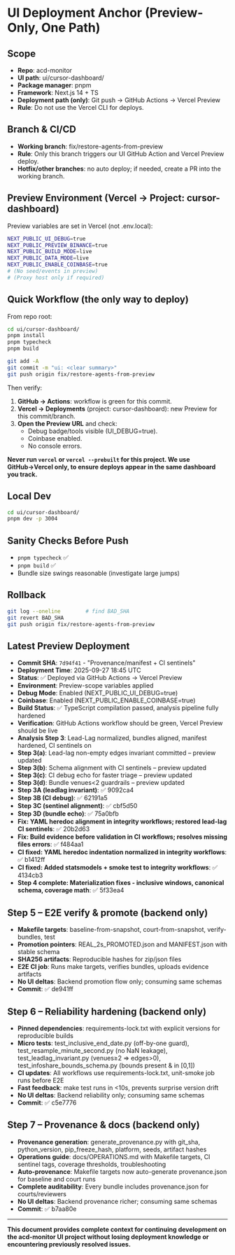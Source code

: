 # UI Deployment Anchor (Preview-Only, One Path)

## Scope
- **Repo**: acd-monitor
- **UI path**: ui/cursor-dashboard/
- **Package manager**: pnpm
- **Framework**: Next.js 14 + TS
- **Deployment path (only)**: Git push → GitHub Actions → Vercel Preview
- **Rule**: Do not use the Vercel CLI for deploys.

## Branch & CI/CD
- **Working branch**: fix/restore-agents-from-preview
- **Rule**: Only this branch triggers our UI GitHub Action and Vercel Preview deploy.
- **Hotfix/other branches**: no auto deploy; if needed, create a PR into the working branch.

## Preview Environment (Vercel → Project: cursor-dashboard)

Preview variables are set in Vercel (not .env.local):

```bash
NEXT_PUBLIC_UI_DEBUG=true
NEXT_PUBLIC_PREVIEW_BINANCE=true
NEXT_PUBLIC_BUILD_MODE=live
NEXT_PUBLIC_DATA_MODE=live
NEXT_PUBLIC_ENABLE_COINBASE=true
# (No seed/events in preview)
# (Proxy host only if required)
```

## Quick Workflow (the only way to deploy)

From repo root:

```bash
cd ui/cursor-dashboard/
pnpm install
pnpm typecheck
pnpm build

git add -A
git commit -m "ui: <clear summary>"
git push origin fix/restore-agents-from-preview
```

Then verify:
1. **GitHub → Actions**: workflow is green for this commit.
2. **Vercel → Deployments** (project: cursor-dashboard): new Preview for this commit/branch.
3. **Open the Preview URL** and check:
   - Debug badge/tools visible (UI_DEBUG=true).
   - Coinbase enabled.
   - No console errors.

**Never run `vercel` or `vercel --prebuilt` for this project. We use GitHub→Vercel only, to ensure deploys appear in the same dashboard you track.**

## Local Dev

```bash
cd ui/cursor-dashboard/
pnpm dev -p 3004
```

## Sanity Checks Before Push
- `pnpm typecheck` ✅
- `pnpm build` ✅
- Bundle size swings reasonable (investigate large jumps)

## Rollback

```bash
git log --oneline        # find BAD_SHA
git revert BAD_SHA
git push origin fix/restore-agents-from-preview
```

## Latest Preview Deployment

- **Commit SHA**: `7d94f41` - "Provenance/manifest + CI sentinels"
- **Deployment Time**: 2025-09-27 18:45 UTC
- **Status**: ✅ Deployed via GitHub Actions → Vercel Preview
- **Environment**: Preview-scope variables applied
- **Debug Mode**: Enabled (NEXT_PUBLIC_UI_DEBUG=true)
- **Coinbase**: Enabled (NEXT_PUBLIC_ENABLE_COINBASE=true)
- **Build Status**: ✅ TypeScript compilation passed, analysis pipeline fully hardened
- **Verification**: GitHub Actions workflow should be green, Vercel Preview should be live
- **Analysis Step 3**: Lead-Lag normalized, bundles aligned, manifest hardened, CI sentinels on
- **Step 3(a)**: Lead-lag non-empty edges invariant committed – preview updated
- **Step 3(b)**: Schema alignment with CI sentinels – preview updated  
- **Step 3(c)**: CI debug echo for faster triage – preview updated
- **Step 3(d)**: Bundle venues<2 guardrails – preview updated
- **Step 3A (leadlag invariant)**: ✅ 9092ca4
- **Step 3B (CI debug)**: ✅ 62191a5
- **Step 3C (sentinel alignment)**: ✅ cbf5d50
- **Step 3D (bundle echo)**: ✅ 75a0bfb
- **Fix: YAML heredoc alignment in integrity workflows; restored lead-lag CI sentinels**: ✅ 20b2d63
- **Fix: Build evidence before validation in CI workflows; resolves missing files errors**: ✅ f484aa1
- **CI fixed: YAML heredoc indentation normalized in integrity workflows**: ✅ b1412ff
- **CI fixed: Added statsmodels + smoke test to integrity workflows**: ✅ 4134cb3
- **Step 4 complete: Materialization fixes - inclusive windows, canonical schema, coverage math**: ✅ 5f33ea4

## Step 5 – E2E verify & promote (backend only)

- **Makefile targets**: baseline-from-snapshot, court-from-snapshot, verify-bundles, test
- **Promotion pointers**: REAL_2s_PROMOTED.json and MANIFEST.json with stable schema
- **SHA256 artifacts**: Reproducible hashes for zip/json files
- **E2E CI job**: Runs make targets, verifies bundles, uploads evidence artifacts
- **No UI deltas**: Backend promotion flow only; consuming same schemas
- **Commit**: ✅ de941ff

## Step 6 – Reliability hardening (backend only)

- **Pinned dependencies**: requirements-lock.txt with explicit versions for reproducible builds
- **Micro tests**: test_inclusive_end_date.py (off-by-one guard), test_resample_minute_second.py (no NaN leakage), test_leadlag_invariant.py (venues≥2 ⇒ edges>0), test_infoshare_bounds_schema.py (bounds present & in [0,1])
- **CI updates**: All workflows use requirements-lock.txt, unit-smoke job runs before E2E
- **Fast feedback**: make test runs in <10s, prevents surprise version drift
- **No UI deltas**: Backend reliability only; consuming same schemas
- **Commit**: ✅ c5e7776

## Step 7 – Provenance & docs (backend only)

- **Provenance generation**: generate_provenance.py with git_sha, python_version, pip_freeze_hash, platform, seeds, artifact hashes
- **Operations guide**: docs/OPERATIONS.md with Makefile targets, CI sentinel tags, coverage thresholds, troubleshooting
- **Auto-provenance**: Makefile targets now auto-generate provenance.json for baseline and court runs
- **Complete auditability**: Every bundle includes provenance.json for courts/reviewers
- **No UI deltas**: Backend provenance richer; consuming same schemas
- **Commit**: ✅ b7aa80e

---

**This document provides complete context for continuing development on the acd-monitor UI project without losing deployment knowledge or encountering previously resolved issues.**